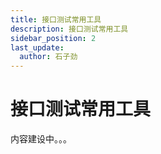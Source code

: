 ```yaml
---
title: 接口测试常用工具
description: 接口测试常用工具
sidebar_position: 2
last_update:
  author: 石子劲
---
```

# 接口测试常用工具

内容建设中。。。
